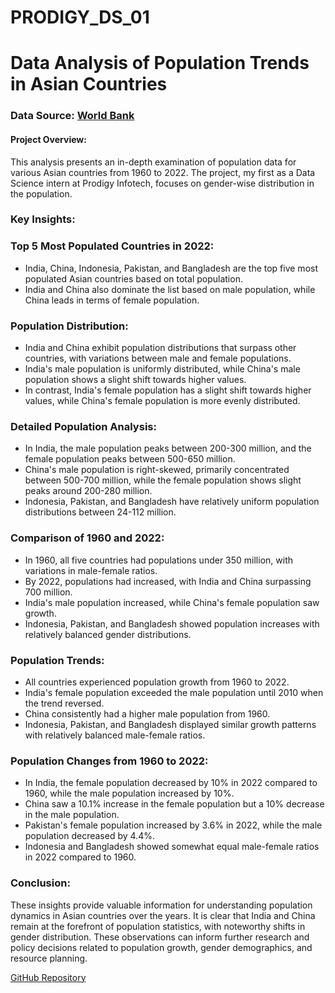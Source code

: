 # PRODIGY_DS_01
# Data Analysis of Population Trends in Asian Countries

### Data Source: [World Bank](https://data.worldbank.org/)

#### Project Overview:
This analysis presents an in-depth examination of population data for various Asian countries from 1960 to 2022. The project, my first as a Data Science intern at Prodigy Infotech, focuses on gender-wise distribution in the population.

### Key Insights:

### Top 5 Most Populated Countries in 2022:
- India, China, Indonesia, Pakistan, and Bangladesh are the top five most populated Asian countries based on total population.
- India and China also dominate the list based on male population, while China leads in terms of female population.

### Population Distribution:
- India and China exhibit population distributions that surpass other countries, with variations between male and female populations.
- India's male population is uniformly distributed, while China's male population shows a slight shift towards higher values.
- In contrast, India's female population has a slight shift towards higher values, while China's female population is more evenly distributed.

### Detailed Population Analysis:
- In India, the male population peaks between 200-300 million, and the female population peaks between 500-650 million.
- China's male population is right-skewed, primarily concentrated between 500-700 million, while the female population shows slight peaks around 200-280 million.
- Indonesia, Pakistan, and Bangladesh have relatively uniform population distributions between 24-112 million.

### Comparison of 1960 and 2022:
- In 1960, all five countries had populations under 350 million, with variations in male-female ratios.
- By 2022, populations had increased, with India and China surpassing 700 million.
- India's male population increased, while China's female population saw growth.
- Indonesia, Pakistan, and Bangladesh showed population increases with relatively balanced gender distributions.

### Population Trends:
- All countries experienced population growth from 1960 to 2022.
- India's female population exceeded the male population until 2010 when the trend reversed.
- China consistently had a higher male population from 1960.
- Indonesia, Pakistan, and Bangladesh displayed similar growth patterns with relatively balanced male-female ratios.

### Population Changes from 1960 to 2022:
- In India, the female population decreased by 10% in 2022 compared to 1960, while the male population increased by 10%.
- China saw a 10.1% increase in the female population but a 10% decrease in the male population.
- Pakistan's female population increased by 3.6% in 2022, while the male population decreased by 4.4%.
- Indonesia and Bangladesh showed somewhat equal male-female ratios in 2022 compared to 1960.

### Conclusion:
These insights provide valuable information for understanding population dynamics in Asian countries over the years. It is clear that India and China remain at the forefront of population statistics, with noteworthy shifts in gender distribution. These observations can inform further research and policy decisions related to population growth, gender demographics, and resource planning.

[GitHub Repository](https://github.com/sushilrgupta/PRODIGY_DS_01)
